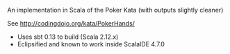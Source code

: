 
An implementation in Scala of the Poker Kata (with outputs slightly cleaner)

See http://codingdojo.org/kata/PokerHands/

* Uses sbt 0.13 to build (Scala 2.12.x)
* Eclipsified and known to work inside ScalaIDE 4.7.0


